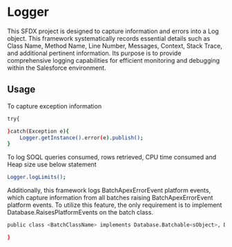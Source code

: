 
# Logger

This SFDX project is designed to capture information and errors into a Log object. This framework systematically records essential details such as Class Name, Method Name, Line Number, Messages, Context, Stack Trace, and additional pertinent information. Its purpose is to provide comprehensive logging capabilities for efficient monitoring and debugging within the Salesforce environment.


## Usage

To capture exception information
```bash
try{

}catch(Exception e){
    Logger.getInstance().error(e).publish();
}
```
To log SOQL queries consumed, rows retrieved, CPU time consumed and Heap size use below statement
```bash
Logger.logLimits();
```

Additionally, this framework logs BatchApexErrorEvent platform events, which capture information from all batches raising BatchApexErrorEvent platform events. To utilize this feature, the only requirement is to implement Database.RaisesPlatformEvents on the batch class.
 ```bash
public class <BatchClassName> implements Database.Batchable<sObject>, Database.RaisesPlatformEvents{

}
```

